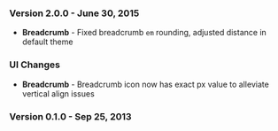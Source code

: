 ### Version 2.0.0 - June 30, 2015

- **Breadcrumb** - Fixed breadcrumb `em` rounding, adjusted distance in default theme

### UI Changes

- **Breadcrumb** - Breadcrumb icon now has exact px value to alleviate vertical align issues

### Version 0.1.0 - Sep 25, 2013